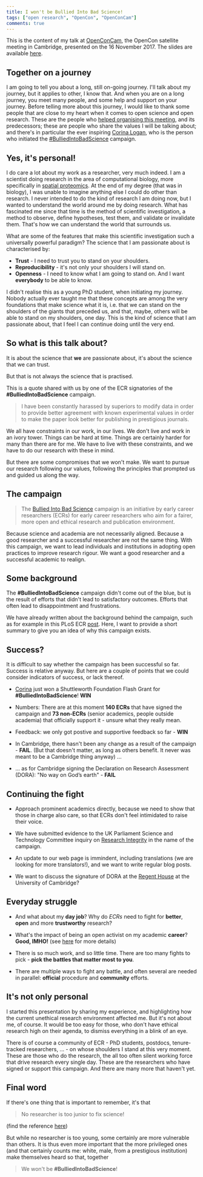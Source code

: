 ```yaml
---
title: I won't be Bullied Into Bad Science!
tags: ["open research", "OpenCon", "OpenConCam"]
comments: true
---
```


This is the content of my talk at
[OpenConCam](http://www.opencon2017.org/lgatt0/opencon_2017_cambridge),
the OpenCon satellite meeting in Cambridge, presented on the 16
November 2017. The slides are available
[here](https://rawgit.com/lgatto/2017_11_16_OpenConCam/master/slides.html).


<!--more-->


## Together on a journey

I am going to tell you about a long, still on-going journey. I'll
talk about my journey, but it applies to other, I know that. And when
you are on a long journey, you meet many people, and some help and
support on your journey. Before telling more about this journey, I
would like to thank some people that are close to my heart when it
comes to open science and open research. These are the people
who [helped organising this meeting](http://www.openconcam.org/), and
its predecessors; these are people who share the values I will be
talking about; and there's in particular the ever
inspiring [Corina Logan](http://corinalogan.com/), who is the person
who initiated
the [#BulliedIntoBadScience](http://bulliedintobadscience.org/)
campaign.

## Yes, it's personal!

I do care a lot about my work as a researcher, very much indeed. I am
a scientist doing research in the area of computational biology, more
specifically
in
[spatial proteomics](https://lgatto.github.io/cpu-spat-prot-2015/). At
the end of my degree (that was in biology), I was unable to imagine
anything else I could do other than research. I never intended to do
the kind of research I am doing now, but I wanted to understand the
world around me by doing research. What has fascinated me since that
time is the method of scientific investigation, a method to observe,
define hypotheses, test them, and validate or invalidate them.  That's
how we can understand the world that surrounds us.

What are some of the features that make this scientific investigation
such a universally powerful paradigm? The science that I am passionate
about is characterised by:

- **Trust** - I need to trust you to stand on your shoulders.
- **Reproducibility** - it's not only your shoulders I will stand on.
- **Openness** - I need to know what I am going to stand on. And I want
  **everybody** to be able to know.

I didn't realise this as a young PhD student, when initiating my
journey. Nobody actually ever taught me that these concepts are among
the very foundations that make science what it is, i.e. that we can
stand on the shoulders of the giants that preceded us, and that,
maybe, others will be able to stand on my shoulders, one day. This is
the kind of science that I am passionate about, that I feel I can
continue doing until the very end.

## So what is this talk about?

It is about the science that **we** are passionate about, it's about
the science that we can trust.

But that is not always the science that is practised.

This is a quote shared with us by one of the ECR signatories of the
**#BulliedIntoBadScience** campaign.

> I have been constantly harassed by superiors to modify data in order
> to provide better agreement with known experimental values in order
> to make the paper look better for publishing in prestigious
> journals.

We all have constraints in our work, in our lives. We don't live and
work in an ivory tower. Things can be hard at time. Things are
certainly harder for many than there are for me. We have to live with
these constraints, and we have to do our research with these in mind.

But there are some compromises that we won't make. We want to pursue
our research following our values, following the principles that
prompted us and guided us along the way.

## The campaign

> The [Bullied Into Bad Science](http://BulliedIntoBadScience.org/)
> campaign is an initiative by early career researchers (ECRs) for
> early career researchers who aim for a fairer, more open and ethical
> research and publication environment.

Because science and academia are not necessarily aligned. Because a
good researcher and a successful researcher are not the same
thing. With this campaign, we want to lead individuals and
institutions in adopting open practices to improve research rigour. We
want a good researcher and a successful academic to realign.

## Some background

The **#BulliedIntoBadScience** campaign didn't come out of the blue,
but is the result of efforts that didn't lead to satisfactory
outcomes. Efforts that often lead to disappointment and frustrations.

We have already written about the background behind the campaign, such
as for example in this PLoS ECR
[post](http://blogs.plos.org/thestudentblog/2017/09/01/bullied-into-going-national-early-career-researchers-are-taking-initiative/). Here,
I want to provide a short summary to give you an idea of why this
campaign exists.

## Success?

It is difficult to say whether the campaign has been successful so
far. Success is relative anyway. But here are a couple of points that
we could consider indicators of success, or lack thereof.


- [Corina](http://corinalogan.com/) just won a Shuttleworth Foundation
  Flash Grant for **#BulliedIntoBadScience**! **WIN**

- Numbers: There are at this moment **140 ECRs** that have signed the
  campaign and **73 non-ECRs** (senior academics, people outside
  academia) that officially support it - unsure what they really
  mean.

- Feedback: we only got postive and supportive feedback so far -
  **WIN**

- In Cambridge, there hasn't been any change as a result of the
  campaign - **FAIL**. (But that doesn't matter, as long as others
  benefit. It never was meant to be a Cambridge thing anyway) ...

- ... as for Cambridge signing the Declaration on Research Assessment
  (DORA): "No way on God’s earth" - **FAIL**

## Continuing the fight

- Approach prominent academics directly, because we need to show that
  those in charge also care, so that ECRs don't feel intimidated to
  raise their voice.

- We have submitted evidence to the UK Parliament Science and
  Technology Committee inquiry on
  [Research Integrity](https://www.parliament.uk/business/committees/committees-a-z/commons-select/science-and-technology-committee/inquiries/parliament-2017/research-integrity-17-19/) in the name of the campaign.

- An update to our web page is immindent, including translations (we
  are looking for more translators!), and we want to write regular
  blog posts.

- We want to discuss the signature of DORA at the
  [Regent House](https://www.governance.cam.ac.uk/governance/key-bodies/RH-Senate/Pages/default.aspx) at
  the University of Cambridge?

## Everyday struggle

- And what about my **day job**? Why do *ECRs* need to fight for
  **better**, **open** and more **trustworthy** research?

- What's the impact of being an open activist on my academic
  **career**?  **Good, IMHO!**
  (see [here](https://lgatto.github.io/EPFL-open-science/) for more
  details)

- There is so much work, and so little time. There are too many fights
  to pick - **pick the battles that matter most to you**.

- There are multiple ways to fight any battle, and often several are
  needed in parallel: **official** procedure and **community** efforts.

## It's not only personal

I started this presentation by sharing my experience, and highlighting
how the current unethical research environment affected me. But it's
not about me, of course. It would be too easy for those, who don't
have ethical research high on their agenda, to dismiss everything in a
blink of an eye.

There is of course a community of ECR - PhD students, postdocs,
tenure-tracked researchers, ... - on whose shoulders I stand at this
very moment. These are those who do the research, the all too often
silent working force that drive research every single day. These are
the researchers who have signed or support this campaign. And there
are many more that haven't yet.

## Final word

If there's one thing that is important to remember, it's that

> No researcher is too junior to fix science!

(find the reference [here](https://www.nature.com/news/no-researcher-is-too-junior-to-fix-science-1.21928))

But while no researcher is too young, some certainly are more
vulnerable than others. It is thus even more important that the more
privileged ones (and that certainly counts me: white, male, from a
prestigious institution) make themselves heard so that, together

> We won't be **#BulliedIntoBadScience**!
